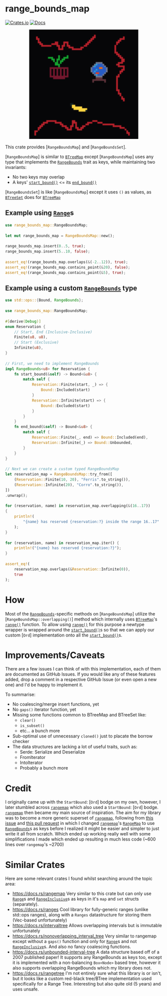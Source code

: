 # range_bounds_map

[![Crates.io](https://img.shields.io/crates/v/range_bounds_set)](https://crates.io/crates/range_bounds_set)
[![Docs](https://docs.rs/range_bounds_set/badge)](https://docs.rs/range_bounds_set)

<p align="center">
<img src="logo.svg" alt="range_bounds_map_logo" width="350">
</p>

This crate provides [`RangeBoundsMap`] and [`RangeBoundsSet`].

[`RangeBoundsMap`] is similar to [`BTreeMap`] except [`RangeBoundsMap`]
uses any type that implements the [`RangeBounds`] trait as keys, while
maintaining two invariants:

- No two keys may overlap
- A keys' [`start_bound()`] <= its [`end_bound()`]

[`RangeBoundsSet`] is like [`RangeBoundsMap`] except it
uses `()` as values, as [`BTreeSet`] does for [`BTreeMap`]

## Example using [`Range`]s

```rust
use range_bounds_map::RangeBoundsMap;

let mut range_bounds_map = RangeBoundsMap::new();

range_bounds_map.insert(0..5, true);
range_bounds_map.insert(5..10, false);

assert_eq!(range_bounds_map.overlaps(&(-2..12)), true);
assert_eq!(range_bounds_map.contains_point(&20), false);
assert_eq!(range_bounds_map.contains_point(&5), true);
```

## Example using a custom [`RangeBounds`] type

```rust
use std::ops::{Bound, RangeBounds};

use range_bounds_map::RangeBoundsMap;

#[derive(Debug)]
enum Reservation {
	// Start, End (Inclusive-Inclusive)
	Finite(u8, u8),
	// Start (Exclusive)
	Infinite(u8),
}

// First, we need to implement RangeBounds
impl RangeBounds<u8> for Reservation {
	fn start_bound(&self) -> Bound<&u8> {
		match self {
			Reservation::Finite(start, _) => {
				Bound::Included(start)
			}
			Reservation::Infinite(start) => {
				Bound::Excluded(start)
			}
		}
	}
	fn end_bound(&self) -> Bound<&u8> {
		match self {
			Reservation::Finite(_, end) => Bound::Included(end),
			Reservation::Infinite(_) => Bound::Unbounded,
		}
	}
}

// Next we can create a custom typed RangeBoundsMap
let reservation_map = RangeBoundsMap::try_from([
	(Reservation::Finite(10, 20), "Ferris".to_string()),
	(Reservation::Infinite(20), "Corro".to_string()),
])
.unwrap();

for (reservation, name) in reservation_map.overlapping(&(16..17))
{
	println!(
		"{name} has reserved {reservation:?} inside the range 16..17"
	);
}

for (reservation, name) in reservation_map.iter() {
	println!("{name} has reserved {reservation:?}");
}

assert_eq!(
	reservation_map.overlaps(&Reservation::Infinite(0)),
	true
);
```

# How

Most of the [`RangeBounds`]-specific methods on [`RangeBoundsMap`]
utilize the [`RangeBoundsMap::overlapping()`] method which
internally uses [`BTreeMap`]'s [`range()`] function. To allow
using [`range()`] for this purpose a newtype wrapper is wrapped
around the [`start_bound()`]s so that we can apply our custom [`Ord`]
implementation onto all the [`start_bound()`]s.

# Improvements/Caveats

There are a few issues I can think of with this implementation,
each of them are documented as GitHub Issues. If you would like
any of these features added, drop a comment in a respective GitHub
Issue (or even open a new one) and I'd be happy to implement it.

To summarise:

- No coalescing/merge insert functions, yet
- No `gaps()` iterator function, yet
- Missing some functions common to BTreeMap and BTreeSet like:
  - `clear()`
  - `is_subset()`
  - etc... a bunch more
- Sub-optimal use of unnecessary `cloned()` just to placate the borrow checker
- The data structures are lacking a lot of useful traits, such as:
  - Serde: Serialize and Deserialize
  - FromIterator
  - IntoIterator
  - Probably a bunch more

# Credit

I originally came up with the `StartBound`: [`Ord`] bodge on my
own, however, I later stumbled across [`rangemap`] which also used
a `StartBound`: [`Ord`] bodge. [`rangemap`] then became my main
source of inspiration. The aim for my library was to become a more
generic superset of [`rangemap`], following from
[this issue](https://github.com/jeffparsons/rangemap/issues/56) and
[this pull request](https://github.com/jeffparsons/rangemap/pull/57)
in which I changed [`rangemap`]'s [`RangeMap`] to use
[`RangeBounds`]s as keys before I realized it might be easier and
simpler to just write it all from scratch. Which ended up working
really well with some simplifications I made which ended up
resulting in much less code (~600 lines over `rangemap`'s ~2700)

# Similar Crates

Here are some relevant crates I found whilst searching around the
topic area:

- <https://docs.rs/rangemap>
  Very similar to this crate but can only use [`Range`]s and
  [`RangeInclusive`]s as keys in it's `map` and `set` structs (separately).
- <https://docs.rs/ranges>
  Cool library for fully-generic ranges (unlike std::ops ranges), along
  with a `Ranges` datastructure for storing them (Vec-based
  unfortunately)
- <https://docs.rs/intervaltree>
  Allows overlapping intervals but is immutable unfortunately
- <https://docs.rs/nonoverlapping_interval_tree>
  Very similar to rangemap except without a `gaps()` function and only
  for [`Range`]s and not [`RangeInclusive`]s. And also no fancy coalescing
  functions.
- <https://docs.rs/unbounded-interval-tree>
  A data structure based off of a 2007 published paper! It supports any
  RangeBounds as keys too, except it is implemented with a non-balancing
  `Box<Node>` based tree, however it also supports overlapping
  RangeBounds which my library does not.
- <https://docs.rs/rangetree>
  I'm not entirely sure what this library is or isn't, but it looks like
  a custom red-black tree/BTree implementation used specifically for a
  Range Tree. Interesting but also quite old (5 years) and uses
  unsafe.

[`btreemap`]: https://doc.rust-lang.org/std/collections/struct.BTreeMap.html
[`btreeset`]: https://doc.rust-lang.org/std/collections/struct.BTreeSet.html
[`rangebounds`]: https://doc.rust-lang.org/std/ops/trait.RangeBounds.html
[`start_bound()`]: https://doc.rust-lang.org/std/ops/trait.RangeBounds.html#tymethod.start_bound
[`end_bound()`]: https://doc.rust-lang.org/std/ops/trait.RangeBounds.html#tymethod.end_bound
[`range`]: https://doc.rust-lang.org/std/ops/struct.Range.html
[`range()`]: https://doc.rust-lang.org/std/collections/struct.BTreeMap.html#method.range
[`rangemap`]: https://docs.rs/rangemap/latest/rangemap/
[`rangeinclusivemap`]: https://docs.rs/rangemap/latest/rangemap/inclusive_map/struct.RangeInclusiveMap.html#
[`rangeinclusive`]: https://doc.rust-lang.org/std/ops/struct.RangeInclusive.html
